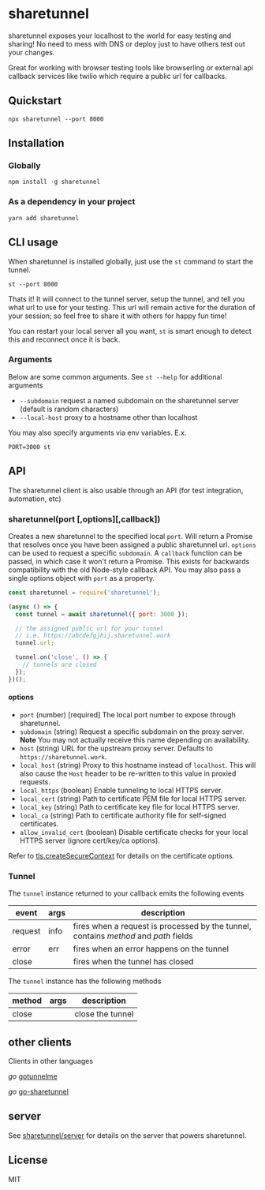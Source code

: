 # sharetunnel

sharetunnel exposes your localhost to the world for easy testing and sharing! No need to mess with DNS or deploy just to have others test out your changes.

Great for working with browser testing tools like browserling or external api callback services like twilio which require a public url for callbacks.

## Quickstart

```
npx sharetunnel --port 8000
```

## Installation

### Globally

```
npm install -g sharetunnel
```

### As a dependency in your project

```
yarn add sharetunnel
```

## CLI usage

When sharetunnel is installed globally, just use the `st` command to start the tunnel.

```
st --port 8000
```

Thats it! It will connect to the tunnel server, setup the tunnel, and tell you what url to use for your testing. This url will remain active for the duration of your session; so feel free to share it with others for happy fun time!

You can restart your local server all you want, `st` is smart enough to detect this and reconnect once it is back.

### Arguments

Below are some common arguments. See `st --help` for additional arguments

- `--subdomain` request a named subdomain on the sharetunnel server (default is random characters)
- `--local-host` proxy to a hostname other than localhost

You may also specify arguments via env variables. E.x.

```
PORT=3000 st
```

## API

The sharetunnel client is also usable through an API (for test integration, automation, etc)

### sharetunnel(port [,options][,callback])

Creates a new sharetunnel to the specified local `port`. Will return a Promise that resolves once you have been assigned a public sharetunnel url. `options` can be used to request a specific `subdomain`. A `callback` function can be passed, in which case it won't return a Promise. This exists for backwards compatibility with the old Node-style callback API. You may also pass a single options object with `port` as a property.

```js
const sharetunnel = require('sharetunnel');

(async () => {
  const tunnel = await sharetunnel({ port: 3000 });

  // the assigned public url for your tunnel
  // i.e. https://abcdefgjhij.sharetunnel.work
  tunnel.url;

  tunnel.on('close', () => {
    // tunnels are closed
  });
})();
```

#### options

- `port` (number) [required] The local port number to expose through sharetunnel.
- `subdomain` (string) Request a specific subdomain on the proxy server. **Note** You may not actually receive this name depending on availability.
- `host` (string) URL for the upstream proxy server. Defaults to `https://sharetunnel.work`.
- `local_host` (string) Proxy to this hostname instead of `localhost`. This will also cause the `Host` header to be re-written to this value in proxied requests.
- `local_https` (boolean) Enable tunneling to local HTTPS server.
- `local_cert` (string) Path to certificate PEM file for local HTTPS server.
- `local_key` (string) Path to certificate key file for local HTTPS server.
- `local_ca` (string) Path to certificate authority file for self-signed certificates.
- `allow_invalid_cert` (boolean) Disable certificate checks for your local HTTPS server (ignore cert/key/ca options).

Refer to [tls.createSecureContext](https://nodejs.org/api/tls.html#tls_tls_createsecurecontext_options) for details on the certificate options.

### Tunnel

The `tunnel` instance returned to your callback emits the following events

| event   | args | description                                                                          |
| ------- | ---- | ------------------------------------------------------------------------------------ |
| request | info | fires when a request is processed by the tunnel, contains _method_ and _path_ fields |
| error   | err  | fires when an error happens on the tunnel                                            |
| close   |      | fires when the tunnel has closed                                                     |

The `tunnel` instance has the following methods

| method | args | description      |
| ------ | ---- | ---------------- |
| close  |      | close the tunnel |

## other clients

Clients in other languages

_go_ [gotunnelme](https://github.com/NoahShen/gotunnelme)

_go_ [go-sharetunnel](https://github.com/sharetunnel/go-sharetunnel)

## server

See [sharetunnel/server](//github.com/sharetunnel/server) for details on the server that powers sharetunnel.

## License

MIT
